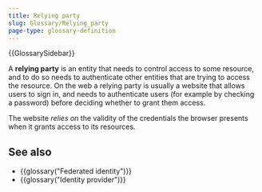 ```yaml
---
title: Relying party
slug: Glossary/Relying_party
page-type: glossary-definition
---
```


{{GlossarySidebar}}

A **relying party** is an entity that needs to control access to some resource, and to do so needs to authenticate other entities that are trying to access the resource. On the web a relying party is usually a website that allows users to sign in, and needs to authenticate users (for example by checking a password) before deciding whether to grant them access.

The website _relies on_ the validity of the credentials the browser presents when it grants access to its resources.

## See also

- {{glossary("Federated identity")}}
- {{glossary("Identity provider")}}

